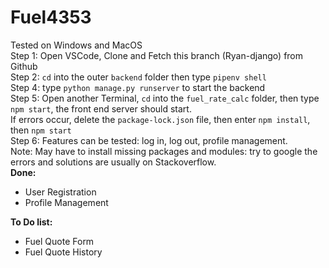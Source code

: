 # Fuel4353
Tested on Windows and MacOS<br>
Step 1: Open VSCode, Clone and Fetch this branch (Ryan-django) from Github<br>
Step 2: ```cd``` into the outer ```backend``` folder then type ```pipenv shell```<br>
Step 4: type ```python manage.py runserver``` to start the backend<br>
Step 5: Open another Terminal, ```cd``` into the ```fuel_rate_calc``` folder, then type ```npm start```, the front end server should start.<br>
If errors occur, delete the ```package-lock.json``` file, then enter ```npm install```, then ```npm start```<br>
Step 6: Features can be tested: log in, log out, profile management.<br>
Note: May have to install missing packages and modules: try to google the errors and solutions are usually on Stackoverflow.
<br>
**Done:**<br>
- User Registration<br>
- Profile Management<br>

**To Do list:**<br>
- Fuel Quote Form<br>
- Fuel Quote History<br>